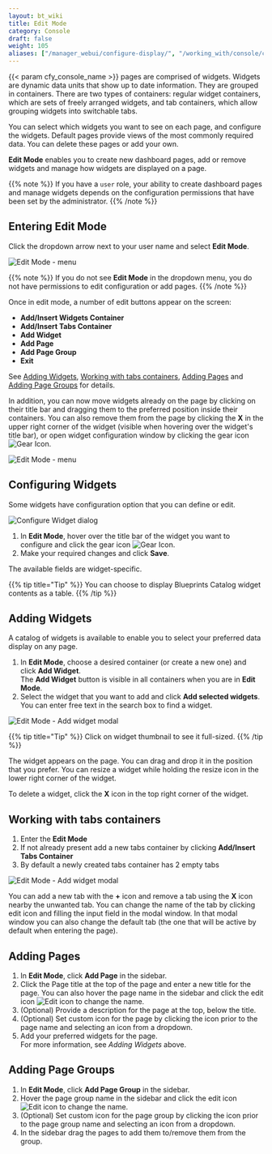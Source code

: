 ```yaml
---
layout: bt_wiki
title: Edit Mode
category: Console
draft: false
weight: 105
aliases: ["/manager_webui/configure-display/", "/working_with/console/configure-display/"]
---
```



{{< param cfy_console_name >}} pages are comprised of widgets.
Widgets are dynamic data units that show up to date information. They are grouped in containers. 
There are two types of containers: regular widget containers, which are sets of freely arranged widgets, and tab containers, which allow grouping widgets into switchable tabs.

You can select which widgets you want to see on each page, and configure the widgets.
Default pages provide views of the most commonly required data. You can delete these pages or add your own.


**Edit Mode** enables you to create new dashboard pages, add or remove widgets and manage how widgets are displayed on a page.

{{% note %}}
If you have a `user` role, your ability to create dashboard pages and manage widgets depends on the configuration permissions that have been set by the administrator.
{{% /note %}}


## Entering Edit Mode

Click the dropdown arrow next to your user name and select **Edit Mode**.

![Edit Mode - menu]( /images/ui/customization/edit-mode_menu.png )

{{% note %}}
If you do not see **Edit Mode** in the dropdown menu, you do not have permissions to edit configuration or add pages.
{{% /note %}}

Once in edit mode, a number of edit buttons appear on the screen:

* **Add/Insert Widgets Container**
* **Add/Insert Tabs Container**
* **Add Widget**
* **Add Page**
* **Add Page Group**
* **Exit**

See [Adding Widgets](#adding-widgets), [Working with tabs containers](#working-with-tabs-containers), [Adding Pages](#adding-pages) and [Adding Page Groups](#adding-page-groups) for details.

In addition, you can now move widgets already on the page by clicking on their title bar and dragging them to the preferred position inside their containers.
You can also remove them from the page by clicking the **X** in the upper right corner of the widget (visible when hovering over the widget's title bar), or open widget configuration window by clicking the gear icon ![Gear Icon]( /images/ui/icons/gear-icon.png ).

![Edit Mode - menu]( /images/ui/customization/edit-mode_overview.png )


## Configuring Widgets

Some widgets have configuration option that you can define or edit.

![Configure Widget dialog]( /images/ui/customization/configure-widget.png )

 1. In **Edit Mode**, hover over the title bar of the widget you want to configure and click the gear icon ![Gear Icon]( /images/ui/icons/gear-icon.png ).
 2. Make your required changes and click **Save**.   

The available fields are widget-specific.

{{% tip title="Tip" %}}
You can choose to display Blueprints Catalog widget contents as a table.
{{% /tip %}}


## Adding Widgets

A catalog of widgets is available to enable you to select your preferred data display on any page.

1. In **Edit Mode**, choose a desired container (or create a new one) and click **Add Widget**.   
   The **Add Widget** button is visible in all containers when you are in **Edit Mode**.  
2. Select the widget that you want to add and click **Add selected widgets**.   
   You can enter free text in the search box to find a widget.

![Edit Mode - Add widget modal]( /images/ui/customization/edit-mode_add-widget-modal.png )

{{% tip title="Tip" %}}
Click on widget thumbnail to see it full-sized.
{{% /tip %}}

The widget appears on the page. You can drag and drop it in the position that you prefer.
You can resize a widget while holding the resize icon in the lower right corner of the widget.

To delete a widget, click the **X** icon in the top right corner of the widget.


## Working with tabs containers


1. Enter the **Edit Mode**
2. If not already present add a new tabs container by clicking **Add/Insert Tabs Container**  
3. By default a newly created tabs container has 2 empty tabs 


![Edit Mode - Add widget modal]( /images/ui/customization/edit-mode_tabs.png )

You can add a new tab with the **+** icon and remove a tab using the **X** icon nearby the unwanted tab.
You can change the name of the tab by clicking edit icon and filling the input field in the modal window.
In that modal window you can also change the default tab (the one that will be active by default when entering the page).


## Adding Pages

1. In **Edit Mode**, click **Add Page** in the sidebar.
2. Click the Page title at the top of the page and enter a new title for the page. You can also hover the page name in the sidebar and click the edit icon ![Edit icon]( /images/ui/icons/edit-icon.png ) to change the name.
3. (Optional) Provide a description for the page at the top, below the title.
4. (Optional) Set custom icon for the page by clicking the icon prior to the page name and selecting an icon from a dropdown.
5. Add your preferred widgets for the page.   
   For more information, see *Adding Widgets* above.


## Adding Page Groups

1. In **Edit Mode**, click **Add Page Group** in the sidebar.
2. Hover the page group name in the sidebar and click the edit icon ![Edit icon]( /images/ui/icons/edit-icon.png ) to change the name.
3. (Optional) Set custom icon for the page group by clicking the icon prior to the page group name and selecting an icon from a dropdown.
4. In the sidebar drag the pages to add them to/remove them from the group.
